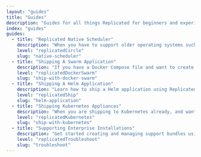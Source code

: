 ```yaml
---
layout: "guides"
title: "Guides"
description: "Guides for all things Replicated for beginners and experienced users alike."
index: "guides"
guides:
  - title: "Replicated Native Scheduler"
    description: "When you have to support older operating systems such as RHEL 6 and CentOS 6, the Replicated Native Scheduler is a good choice."
    level: "replicatedCircle"
    slug: "native-scheduler"
  - title: "Shipping A Swarm Application"
    description: "If you have a Docker Compose file and want to create a scalable, enterprise-installable appliance experience, this is the place to start."
    level: "replicatedDockerSwarm"
    slug: "ship-with-docker-swarm"
  - title: "Shipping A Helm Application"
    description: "Learn how to ship a Helm application using Replicated to customers who have a Kubernetes cluster to deploy to."
    level: "replicatedShip"
    slug: "helm-application"
  - title: "Shipping Kubernetes Appliances"
    description: "When you are shipping to Kubernetes already, and want to keep the same deployments, but your customers don't have a cluster, start here."
    level: "replicatedKubernetes"
    slug: "ship-with-kubernetes"
  - title: "Supporting Enterprise Installations"
    description: "Get started creating and managing support bundles using Replicated Troubleshoot."
    level: "replicatedTroubleshoot"
    slug: "troubleshoot"
---
```


